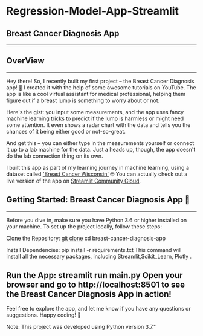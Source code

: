 # Regression-Model-App-Streamlit
## Breast Cancer Diagnosis App
---
## OverView
---
Hey there! So, I recently built my first project – the Breast Cancer Diagnosis app! 🚀 I created it with the help of some awesome tutorials on YouTube. The app is like a cool virtual assistant for medical professional, helping them figure out if a breast lump is something to worry about or not.

Here's the gist: you input some measurements, and the app uses fancy machine learning tricks to predict if the lump is harmless or might need some attention. It even shows a radar chart with the data and tells you the chances of it being either good or not-so-great.

And get this – you can either type in the measurements yourself or connect it up to a lab machine for the data. Just a heads up, though, the app doesn't do the lab connection thing on its own.

I built this app as part of my learning journey in machine learning, using a dataset called ['Breast Cancer Wisconsin'](https://www.kaggle.com/datasets/uciml/breast-cancer-wisconsin-data) 🤓
You can actually check out a live version of the app on [Streamlit Community Cloud](https://8vcndpz6vixttytx7bdcny.streamlit.app/).

## Getting Started: Breast Cancer Diagnosis App 🚀
---
Before you dive in, make sure you have Python 3.6 or higher installed on your machine. To set up the project locally, follow these steps:

Clone the Repository:
[git clone](https://github.com/saha-trideep/Regression-Model-App-Streamlit.git)
cd breast-cancer-diagnosis-app

Install Dependencies:
pip install -r requirements.txt
This command will install all the necessary packages, including Streamlit,Scikit_Learn, Plotly .

Run the App:
streamlit run main.py
Open your browser and go to http://localhost:8501 to see the Breast Cancer Diagnosis App in action!
---
Feel free to explore the app, and let me know if you have any questions or suggestions. Happy coding! 🌟

Note: This project was developed using Python version 3.7."

